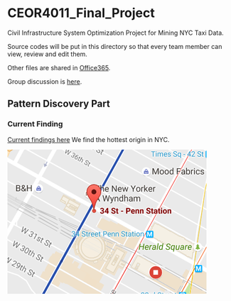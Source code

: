# CEOR4011_Final_Project
Civil Infrastructure System Optimization Project for Mining NYC Taxi Data.

   Source codes will be put in this directory so that every team member can view, review and edit them.  
   
   Other files are shared in [Office365](http://bit.ly/CEOR4011).  
   
   Group discussion is [here](https://courseworks2.columbia.edu/groups/8625).  
   
   
## Pattern Discovery Part
### Current Finding

   [Current findings here](https://github.com/LiutongZhou/CEOR4011_Final_Project/blob/master/HotSpot.pdf)  We find the hottest origin in NYC.
   
![alt text][hottest orgin]

[hottest orgin]: https://github.com/LiutongZhou/CEOR4011_Final_Project/blob/master/1.PNG "We find the hottest origin in NYC"
